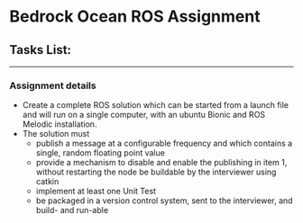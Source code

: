 # Bedrock Ocean ROS Assignment
## Tasks List:
---
### Assignment details

* Create a complete ROS solution which can be started from a launch file and will run on a single computer, with an ubuntu Bionic and ROS Melodic installation. 
* The solution must
    * publish a message at a configurable frequency and which contains a single, random floating point value
    * provide a mechanism to disable and enable the publishing in item 1, without restarting the node be buildable by the interviewer using catkin
    * implement at least one Unit Test
    * be packaged in a version control system, sent to the interviewer, and build- and run-able

